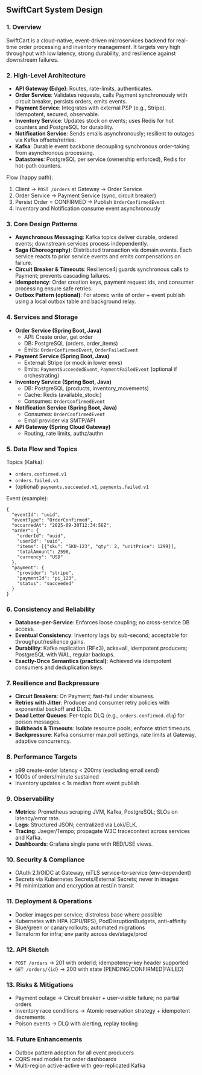 ## SwiftCart System Design

### 1. Overview
SwiftCart is a cloud-native, event-driven microservices backend for real-time order processing and inventory management. It targets very high throughput with low latency, strong durability, and resilience against downstream failures.

### 2. High-Level Architecture
- **API Gateway (Edge)**: Routes, rate-limits, authenticates.
- **Order Service**: Validates requests, calls Payment synchronously with circuit breaker, persists orders, emits events.
- **Payment Service**: Integrates with external PSP (e.g., Stripe). Idempotent, secured, observable.
- **Inventory Service**: Updates stock on events; uses Redis for hot counters and PostgreSQL for durability.
- **Notification Service**: Sends emails asynchronously; resilient to outages via Kafka offsets/retries.
- **Kafka**: Durable event backbone decoupling synchronous order-taking from asynchronous processing.
- **Datastores**: PostgreSQL per service (ownership enforced), Redis for hot-path counters.

Flow (happy path):
1) Client → `POST /orders` at Gateway → Order Service
2) Order Service → Payment Service (sync, circuit breaker)
3) Persist Order = CONFIRMED → Publish `OrderConfirmedEvent`
4) Inventory and Notification consume event asynchronously

### 3. Core Design Patterns
- **Asynchronous Messaging**: Kafka topics deliver durable, ordered events; downstream services process independently.
- **Saga (Choreography)**: Distributed transaction via domain events. Each service reacts to prior service events and emits compensations on failure.
- **Circuit Breaker & Timeouts**: Resilience4j guards synchronous calls to Payment; prevents cascading failures.
- **Idempotency**: Order creation keys, payment request ids, and consumer processing ensure safe retries.
- **Outbox Pattern (optional)**: For atomic write of order + event publish using a local outbox table and background relay.

### 4. Services and Storage
- **Order Service (Spring Boot, Java)**
  - API: Create order, get order
  - DB: PostgreSQL (orders, order_items)
  - Emits: `OrderConfirmedEvent`, `OrderFailedEvent`
- **Payment Service (Spring Boot, Java)**
  - External: Stripe (or mock in lower envs)
  - Emits: `PaymentSucceededEvent`, `PaymentFailedEvent` (optional if orchestrating)
- **Inventory Service (Spring Boot, Java)**
  - DB: PostgreSQL (products, inventory_movements)
  - Cache: Redis (available_stock:<sku>)
  - Consumes: `OrderConfirmedEvent`
- **Notification Service (Spring Boot, Java)**
  - Consumes: `OrderConfirmedEvent`
  - Email provider via SMTP/API
- **API Gateway (Spring Cloud Gateway)**
  - Routing, rate limits, authz/authn

### 5. Data Flow and Topics
Topics (Kafka):
- `orders.confirmed.v1`
- `orders.failed.v1`
- (optional) `payments.succeeded.v1`, `payments.failed.v1`

Event (example):
```
{
  "eventId": "uuid",
  "eventType": "OrderConfirmed",
  "occurredAt": "2025-09-30T12:34:56Z",
  "order": {
    "orderId": "uuid",
    "userId": "uuid",
    "items": [{"sku": "SKU-123", "qty": 2, "unitPrice": 1299}],
    "totalAmount": 2598,
    "currency": "USD"
  },
  "payment": {
    "provider": "stripe",
    "paymentId": "pi_123",
    "status": "succeeded"
  }
}
```

### 6. Consistency and Reliability
- **Database-per-Service**: Enforces loose coupling; no cross-service DB access.
- **Eventual Consistency**: Inventory lags by sub-second; acceptable for throughput/resilience gains.
- **Durability**: Kafka replication (RF≥3), acks=all, idempotent producers; PostgreSQL with WAL, regular backups.
- **Exactly-Once Semantics (practical)**: Achieved via idempotent consumers and deduplication keys.

### 7. Resilience and Backpressure
- **Circuit Breakers**: On Payment; fast-fail under slowness.
- **Retries with Jitter**: Producer and consumer retry policies with exponential backoff and DLQs.
- **Dead Letter Queues**: Per-topic DLQ (e.g., `orders.confirmed.dlq`) for poison messages.
- **Bulkheads & Timeouts**: Isolate resource pools; enforce strict timeouts.
- **Backpressure**: Kafka consumer max.poll settings, rate limits at Gateway, adaptive concurrency.

### 8. Performance Targets
- p99 create-order latency < 200ms (excluding email send)
- 1000s of orders/minute sustained
- Inventory updates < 1s median from event publish

### 9. Observability
- **Metrics**: Prometheus scraping JVM, Kafka, PostgreSQL; SLOs on latency/error rate.
- **Logs**: Structured JSON; centralized via Loki/ELK.
- **Tracing**: Jaeger/Tempo; propagate W3C tracecontext across services and Kafka.
- **Dashboards**: Grafana single pane with RED/USE views.

### 10. Security & Compliance
- OAuth 2.1/OIDC at Gateway, mTLS service-to-service (env-dependent)
- Secrets via Kubernetes Secrets/External Secrets; never in images
- PII minimization and encryption at rest/in transit

### 11. Deployment & Operations
- Docker images per service; distroless base where possible
- Kubernetes with HPA (CPU/RPS), PodDisruptionBudgets, anti-affinity
- Blue/green or canary rollouts; automated migrations
- Terraform for infra; env parity across dev/stage/prod

### 12. API Sketch
- `POST /orders` → 201 with orderId; idempotency-key header supported
- `GET /orders/{id}` → 200 with state (PENDING|CONFIRMED|FAILED)

### 13. Risks & Mitigations
- Payment outage → Circuit breaker + user-visible failure; no partial orders
- Inventory race conditions → Atomic reservation strategy + idempotent decrements
- Poison events → DLQ with alerting, replay tooling

### 14. Future Enhancements
- Outbox pattern adoption for all event producers
- CQRS read models for order dashboards
- Multi-region active-active with geo-replicated Kafka


